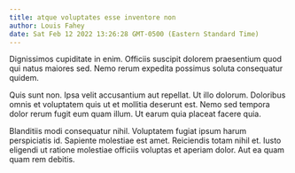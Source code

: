 ```yaml
---
title: atque voluptates esse inventore non
author: Louis Fahey
date: Sat Feb 12 2022 13:26:28 GMT-0500 (Eastern Standard Time)
---
```

Dignissimos cupiditate in enim. Officiis suscipit dolorem praesentium quod qui natus maiores sed. Nemo rerum expedita possimus soluta consequatur quidem.

 Quis sunt non. Ipsa velit accusantium aut repellat. Ut illo dolorum. Doloribus omnis et voluptatem quis ut et mollitia deserunt est. Nemo sed tempora dolor rerum fugit eum quam illum. Ut earum quia placeat facere quia.

 Blanditiis modi consequatur nihil. Voluptatem fugiat ipsum harum perspiciatis id. Sapiente molestiae est amet. Reiciendis totam nihil et. Iusto eligendi ut ratione molestiae officiis voluptas et aperiam dolor. Aut ea quam quam rem debitis.